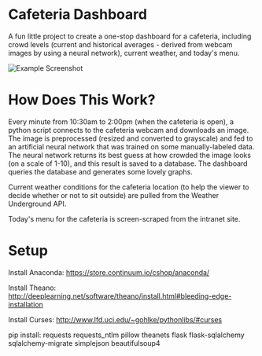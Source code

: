 # Cafeteria Dashboard
A fun little project to create a one-stop dashboard for a cafeteria, including crowd levels (current and historical averages - derived from webcam images by using a neural network), current weather, and today's menu.

![Example Screenshot](http://i.imgur.com/epOgRn4.png "Example Screenshot")


# How Does This Work?
Every minute from 10:30am to 2:00pm (when the cafeteria is open), a python script connects to the cafeteria webcam and downloads an image. The image is preprocessed (resized and converted to grayscale) and fed to an artificial neural network that was trained on some manually-labeled data. The neural network returns its best guess at how crowded the image looks (on a scale of 1-10), and this result is saved to a database. The dashboard queries the database and generates some lovely graphs.

Current weather conditions for the cafeteria location (to help the viewer to decide whether or not to sit outside) are pulled from the Weather Underground API.

Today's menu for the cafeteria is screen-scraped from the intranet site.


# Setup

Install Anaconda:
https://store.continuum.io/cshop/anaconda/

Install Theano:
http://deeplearning.net/software/theano/install.html#bleeding-edge-installation

Install Curses:
http://www.lfd.uci.edu/~gohlke/pythonlibs/#curses

pip install:
requests
requests_ntlm
pillow
theanets
flask
flask-sqlalchemy
sqlalchemy-migrate
simplejson
beautifulsoup4
